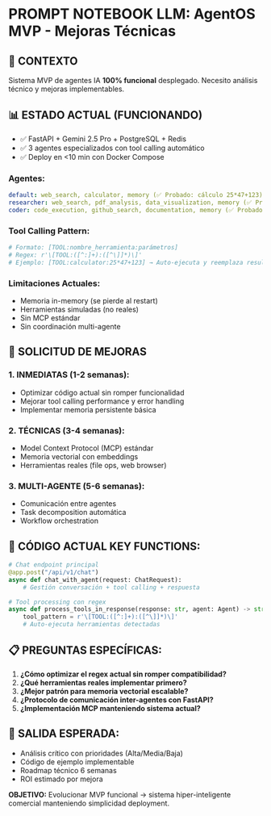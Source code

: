 # PROMPT NOTEBOOK LLM: AgentOS MVP - Mejoras Técnicas

## 🎯 CONTEXTO
Sistema MVP de agentes IA **100% funcional** desplegado. Necesito análisis técnico y mejoras implementables.

## 📊 ESTADO ACTUAL (FUNCIONANDO)
- ✅ FastAPI + Gemini 2.5 Pro + PostgreSQL + Redis
- ✅ 3 agentes especializados con tool calling automático
- ✅ Deploy en <10 min con Docker Compose

### Agentes:
```yaml
default: web_search, calculator, memory (✅ Probado: cálculo 25*47+123)
researcher: web_search, pdf_analysis, data_visualization, memory (✅ Probado: análisis IA 2025)
coder: code_execution, github_search, documentation, memory (✅ Probado: función Python)
```

### Tool Calling Pattern:
```python
# Formato: [TOOL:nombre_herramienta:parámetros]
# Regex: r'\[TOOL:([^:]+):([^\]]*)\]'
# Ejemplo: [TOOL:calculator:25*47+123] → Auto-ejecuta y reemplaza resultado
```

### Limitaciones Actuales:
- Memoria in-memory (se pierde al restart)
- Herramientas simuladas (no reales)
- Sin MCP estándar
- Sin coordinación multi-agente

## 🚀 SOLICITUD DE MEJORAS

### 1. INMEDIATAS (1-2 semanas):
- Optimizar código actual sin romper funcionalidad
- Mejorar tool calling performance y error handling
- Implementar memoria persistente básica

### 2. TÉCNICAS (3-4 semanas):
- Model Context Protocol (MCP) estándar
- Memoria vectorial con embeddings
- Herramientas reales (file ops, web browser)

### 3. MULTI-AGENTE (5-6 semanas):
- Comunicación entre agentes
- Task decomposition automática
- Workflow orchestration

## 🔧 CÓDIGO ACTUAL KEY FUNCTIONS:

```python
# Chat endpoint principal
@app.post("/api/v1/chat")
async def chat_with_agent(request: ChatRequest):
    # Gestión conversación + tool calling + respuesta

# Tool processing con regex
async def process_tools_in_response(response: str, agent: Agent) -> str:
    tool_pattern = r'\[TOOL:([^:]+):([^\]]*)\]'
    # Auto-ejecuta herramientas detectadas
```

## 📋 PREGUNTAS ESPECÍFICAS:

1. **¿Cómo optimizar el regex actual sin romper compatibilidad?**
2. **¿Qué herramientas reales implementar primero?**
3. **¿Mejor patrón para memoria vectorial escalable?**
4. **¿Protocolo de comunicación inter-agentes con FastAPI?**
5. **¿Implementación MCP manteniendo sistema actual?**

## 🎯 SALIDA ESPERADA:
- Análisis crítico con prioridades (Alta/Media/Baja)
- Código de ejemplo implementable
- Roadmap técnico 6 semanas
- ROI estimado por mejora

**OBJETIVO:** Evolucionar MVP funcional → sistema hiper-inteligente comercial manteniendo simplicidad deployment. 